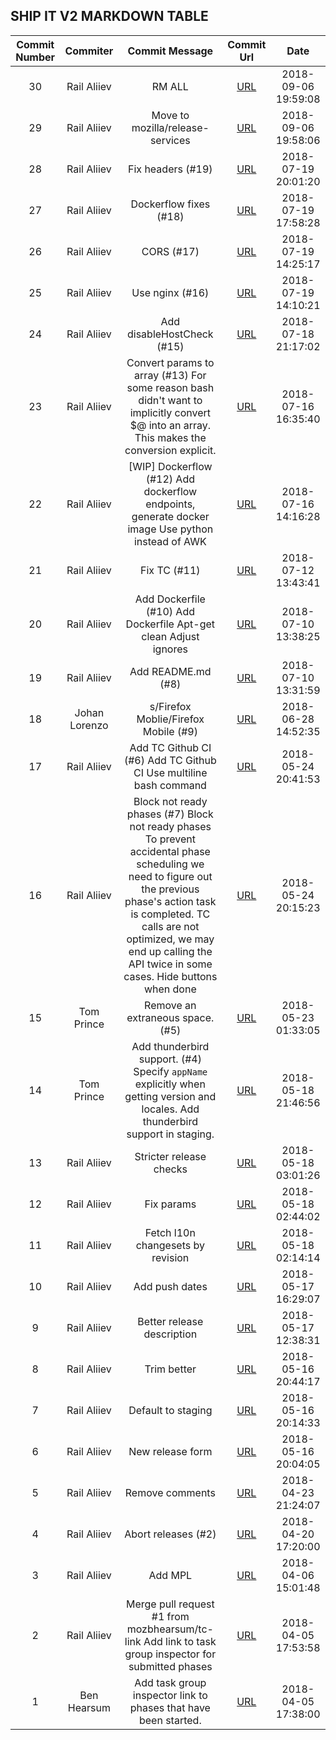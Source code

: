 ## SHIP IT V2 MARKDOWN TABLE

| Commit Number | Commiter | Commit Message | Commit Url | Date | 
|:---:|:----:|:----------------------------------:|:------:|:----:| 
|30|Rail Aliiev|RM ALL|[URL](https://github.com/mozilla-releng/shipit-v2/commit/80c3670697c0d830bb4b913dfa8b13e5f42bd94c)|2018-09-06 19:59:08 
|29|Rail Aliiev|Move to mozilla/release-services|[URL](https://github.com/mozilla-releng/shipit-v2/commit/ddb78374e33ef08f7ad587da10bc2e14e78a441a)|2018-09-06 19:58:06 
|28|Rail Aliiev|Fix headers (#19)|[URL](https://github.com/mozilla-releng/shipit-v2/commit/aef5890d0b84d83c43113eb902a6db7912767d73)|2018-07-19 20:01:20 
|27|Rail Aliiev|Dockerflow fixes (#18)|[URL](https://github.com/mozilla-releng/shipit-v2/commit/3febf2dc1fcab83bfdf97fcd17074ffcb750d6e8)|2018-07-19 17:58:28 
|26|Rail Aliiev|CORS (#17)|[URL](https://github.com/mozilla-releng/shipit-v2/commit/7914502b84951d54fa71df2cface94a064548f97)|2018-07-19 14:25:17 
|25|Rail Aliiev|Use nginx (#16)|[URL](https://github.com/mozilla-releng/shipit-v2/commit/7a0f9f172fb838f22521e223055db7e88aca0b86)|2018-07-19 14:10:21 
|24|Rail Aliiev|Add disableHostCheck (#15)|[URL](https://github.com/mozilla-releng/shipit-v2/commit/64dda0402c40aa72c3d9e01cd6d528792bb58d86)|2018-07-18 21:17:02 
|23|Rail Aliiev|Convert params to array (#13)  For some reason bash didn't want to implicitly convert $@ into an array.  This makes the conversion explicit.|[URL](https://github.com/mozilla-releng/shipit-v2/commit/5deb188cb790d809a90e15910f5621ad8b549c8e)|2018-07-16 16:35:40 
|22|Rail Aliiev|[WIP] Dockerflow (#12)    Add dockerflow endpoints, generate docker image      Use python instead of AWK|[URL](https://github.com/mozilla-releng/shipit-v2/commit/23ee81d4ba2b552a268e135b90a8a454d9ffa0ec)|2018-07-16 14:16:28 
|21|Rail Aliiev|Fix TC (#11)|[URL](https://github.com/mozilla-releng/shipit-v2/commit/15136641a6b08184779a4c81a9388bfc9b15172d)|2018-07-12 13:43:41 
|20|Rail Aliiev|Add Dockerfile (#10)    Add Dockerfile      Apt-get clean      Adjust ignores|[URL](https://github.com/mozilla-releng/shipit-v2/commit/4fceef1def31edc91ef38a17ea81f1c7947c6b3e)|2018-07-10 13:38:25 
|19|Rail Aliiev|Add README.md (#8)|[URL](https://github.com/mozilla-releng/shipit-v2/commit/b52958acfa4fd5613bbc0d97d415d94267cba45a)|2018-07-10 13:31:59 
|18|Johan Lorenzo|s/Firefox Moblie/Firefox Mobile (#9)|[URL](https://github.com/mozilla-releng/shipit-v2/commit/6f22573e77ded8bdc236ddb2b6c057743996384d)|2018-06-28 14:52:35 
|17|Rail Aliiev|Add TC Github CI (#6)    Add TC Github CI      Use multiline bash command|[URL](https://github.com/mozilla-releng/shipit-v2/commit/0eaae573dd12fb6916fe693e4e62b9dd39caa94c)|2018-05-24 20:41:53 
|16|Rail Aliiev|Block not ready phases (#7)    Block not ready phases    To prevent accidental phase scheduling we need to figure out the  previous phase's action task is completed.    TC calls are not optimized, we may end up calling the API twice in some  cases.      Hide buttons when done|[URL](https://github.com/mozilla-releng/shipit-v2/commit/6385babdb8afb5ffe5bf9a847d10258a50fca873)|2018-05-24 20:15:23 
|15|Tom Prince|Remove an extraneous space. (#5)|[URL](https://github.com/mozilla-releng/shipit-v2/commit/d5a1023ccb11ebe16c65b4a4a4ecedf3140c12d0)|2018-05-23 01:33:05 
|14|Tom Prince|Add thunderbird support. (#4)    Specify `appName` explicitly when getting version and locales.      Add thunderbird support in staging.|[URL](https://github.com/mozilla-releng/shipit-v2/commit/19a40a364b44cf5e68a243a97befc5847dc6f61e)|2018-05-18 21:46:56 
|13|Rail Aliiev|Stricter release checks|[URL](https://github.com/mozilla-releng/shipit-v2/commit/a6f474eaa9357a5e4dec7495935311ea22f21000)|2018-05-18 03:01:26 
|12|Rail Aliiev|Fix params|[URL](https://github.com/mozilla-releng/shipit-v2/commit/e78a4f37ad378b5b3f628767c4799fb1df4d9800)|2018-05-18 02:44:02 
|11|Rail Aliiev|Fetch l10n changesets by revision|[URL](https://github.com/mozilla-releng/shipit-v2/commit/1b91c872d392783442db4f56f6073e5289a90f81)|2018-05-18 02:14:14 
|10|Rail Aliiev|Add push dates|[URL](https://github.com/mozilla-releng/shipit-v2/commit/f1a2e94f4e80308dccfd82d0fbf06afd36b12913)|2018-05-17 16:29:07 
|9|Rail Aliiev|Better release description|[URL](https://github.com/mozilla-releng/shipit-v2/commit/c39d8859cb2294111ad394f2ba993f8acbb7f786)|2018-05-17 12:38:31 
|8|Rail Aliiev|Trim better|[URL](https://github.com/mozilla-releng/shipit-v2/commit/617f2028d2f79f306c645d48c774be386e248bfc)|2018-05-16 20:44:17 
|7|Rail Aliiev|Default to staging|[URL](https://github.com/mozilla-releng/shipit-v2/commit/0f7cdcdc1646dc607361ad174559855386cf859b)|2018-05-16 20:14:33 
|6|Rail Aliiev|New release form|[URL](https://github.com/mozilla-releng/shipit-v2/commit/5b903c90d2552ab27bc735e1ec1b71feb399916c)|2018-05-16 20:04:05 
|5|Rail Aliiev|Remove comments|[URL](https://github.com/mozilla-releng/shipit-v2/commit/7cfb301e5605d77fdf5cfb2061a42e0533fc1000)|2018-04-23 21:24:07 
|4|Rail Aliiev|Abort releases (#2)|[URL](https://github.com/mozilla-releng/shipit-v2/commit/876c747ddee026ca90ef73c928505a9406ede179)|2018-04-20 17:20:00 
|3|Rail Aliiev|Add MPL|[URL](https://github.com/mozilla-releng/shipit-v2/commit/57631f0da307bf4e907115c875f0f9ba8826965a)|2018-04-06 15:01:48 
|2|Rail Aliiev|Merge pull request #1 from mozbhearsum/tc-link  Add link to task group inspector for submitted phases|[URL](https://github.com/mozilla-releng/shipit-v2/commit/a50da91ca2e835a577caf4097f7150c52f2319f1)|2018-04-05 17:53:58 
|1|Ben Hearsum|Add task group inspector link to phases that have been started.|[URL](https://github.com/mozilla-releng/shipit-v2/commit/42354a3c5c11a84dab5b7939b565def55bd930a5)|2018-04-05 17:38:00 


